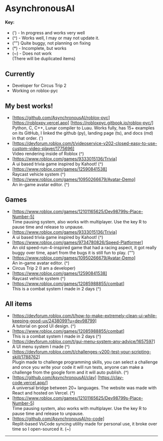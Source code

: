 # AsynchronousAI
#### Key:
- (') - In progress and works very well
- (^) - Works well, I may or may not update it.
- ("") Quite buggy, not planning on fixing
- (*) - Incomplete, but works
- (~) - Does not work <br>
  (There will be duplicated items)
## Currently
- Developer for Circus Trip 2
- Working on roblox-pyc

## My best works!
- [https://github.com/AsynchronousAI/roblox-pyc] [https://robloxpy.vercel.app] [https://robloxpyc.gitbook.io/roblox-pyc/] <br>
  Python, C, C++, Lunar compiler to Luau. Works fully, has 15+ examples on its GitHub, I linked the github (py), landing page (ts), and docs (md) in that order. (')
- [https://devforum.roblox.com/t/videoservice-v202-closed-easy-to-use-custom-video-player/1775696] <br>
  Video rendering inside of Roblox (^) 
- [https://www.roblox.com/games/9333015136/Trivia] <br>
  A ui based trivia game inspired by Kahoot! (^)
- [https://www.roblox.com/games/12590841538] <br>
  Raycast vehicle system (^)
- [https://www.roblox.com/games/10950266679/Avatar-Demo] <br>
   An in-game avatar editor. (^)

## Games
- [https://www.roblox.com/games/12101165625/Dev98799s-Place-Number-5] <br>
  Time pausing system, also works with multiplayer. Use the key R to pause time and release to unpause.
- [https://www.roblox.com/games/9333015136/Trivia] <br>
  A ui based trivia game inspired by Kahoot! (^)
- [https://www.roblox.com/games/9734780826/Speed-Platformer] <br>
    An old speed-run-4-inspired game that had a racing aspect, it got really buggy over time, apart from the bugs it is still fun to play. ("")
- [https://www.roblox.com/games/10950266679/Avatar-Demo] <br>
   An in-game avatar editor. (^)
- Circus Trip 2 (I am a developer)
- [https://www.roblox.com/games/12590841538] <br>
  Raycast vehicle system (^)
- [https://www.roblox.com/games/12085988855/combat] <br>
  This is a combat system I made in 2 days (^)
  
## All items
- [https://devforum.roblox.com/t/how-to-make-extremely-clean-ui-while-keeping-good-ux/2438099?u=dev98799] <br>
  A tutorial on good UI design. (^)
- [https://www.roblox.com/games/12085988855/combat] <br>
  This is a combat system I made in 2 days (^)
- [https://devforum.roblox.com/t/gui-menu-system-any-advice/1657597] <br>
  A UI menu system I made (^)
- [https://devforum.roblox.com/t/challenges-v200-test-your-scripting-skill/1788762] <br>
  Plugin made to challenge programming skills, you can select a challenge and once you write your code it will run tests, anyone can make a challenge from the google form and it will auto publish.  (^)
- [https://github.com/AsynchronousAI/clay] [https://clay-code.vercel.app/] <br>
  A universal bridge between 20+ languages. The website was made with React and hosted on Vercel. (*)
- [https://www.roblox.com/games/12101165625/Dev98799s-Place-Number-5] <br>
  Time pausing system, also works with multiplayer. Use the key R to pause time and release to unpause.
- [https://github.com/AsynchronousAI/ro-code] <br>
  Replit-based VsCode syncing utility made for personal use, it broke over time so I open-sourced it. (~)
***

